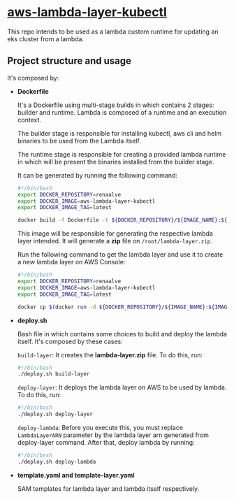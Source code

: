 # [aws-lambda-layer-kubectl](#lambda)

This repo intends to be used as a lambda custom runtime for updating an eks cluster from a lambda.

## **Project structure and usage**

It's composed by:

- **Dockerfile** 
    
    It's a Dockerfile using multi-stage builds in which contains 2 stages: builder and runtime. Lambda is composed of a runtime and an execution context. 

    The builder stage is responsible for installing kubectl, aws cli and helm binaries to be used from the Lambda itself.

    The runtime stage is responsible for creating a provided lambda runtime in which will be present the binaries installed from the builder stage.

    It can be generated by running the following command:
    ```bash
    #!/bin/bash
    export DOCKER_REPOSITORY=renaalve
    export DOCKER_IMAGE=aws-lambda-layer-kubectl
    export DOCKER_IMAGE_TAG=latest

    docker build -f Dockerfile -t ${DOCKER_REPOSITORY}/${IMAGE_NAME}:${IMAGE_TAG} .
    ``` 
    
    This image will be responsible for generating the respective lambda layer intended. It will generate a **zip** file on `/root/lambda-layer.zip`. 

    Run the following command to get the lambda layer and use it to create a new lambda layer on AWS Console:
    ```bash
    #!/bin/bash
    export DOCKER_REPOSITORY=renaalve
    export DOCKER_IMAGE=aws-lambda-layer-kubectl
    export DOCKER_IMAGE_TAG=latest

    docker cp $(docker run -d ${DOCKER_REPOSITORY}/${IMAGE_NAME}:${IMAGE_TAG}):/root/lambda-layer.zip .
    ``` 

- **deploy.sh** 

    Bash file in which contains some choices to build and deploy the lambda itself. It's composed by these cases:

    `build-layer`: It creates the **lambda-layer.zip** file. To do this, run:
    ```bash
    #!/bin/bash
    ./deploy.sh build-layer
    ``` 

    `deploy-layer`: It deploys the lambda layer on AWS to be used by lambda. To do this, run:
    ```bash
    #!/bin/bash
    ./deploy.sh deploy-layer
    ``` 

    `deploy-lambda`: Before you execute this, you must replace `LambdaLayerARN` parameter by the lambda layer arn generated from deploy-layer command. After that, deploy lambda by running:
    ```bash
    #!/bin/bash
    ./deploy.sh deploy-lambda
    ``` 

- **template.yaml and template-layer.yaml**  

    SAM templates for lambda layer and lambda itself respectively.